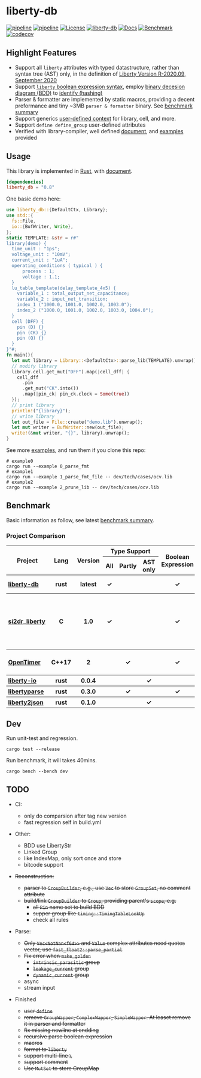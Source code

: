 # liberty-db

[![pipeline](https://github.com/zao111222333/liberty-db/actions/workflows/build.yml/badge.svg?branch=master)](https://github.com/zao111222333/liberty-db/actions/workflows/build.yml)
[![pipeline](https://github.com/zao111222333/liberty-db/actions/workflows/bench_deploy.yml/badge.svg?branch=master)](https://github.com/zao111222333/liberty-db/actions/workflows/bench_deploy.yml)
[![License](https://img.shields.io/badge/License-MIT-blue.svg)](https://opensource.org/licenses/MIT)
[![liberty-db](https://shields.io/crates/v/liberty-db.svg?style=flat-square&label=crates.io)](https://crates.io/crates/liberty-db)
[![Docs](https://docs.rs/liberty-db/badge.svg)](https://docs.rs/liberty-db)
[![Benchmark](https://img.shields.io/badge/Benchmark-8A2BE2)](https://zao111222333.github.io/liberty-db/bench)
[![codecov](https://codecov.io/github/zao111222333/liberty-db/graph/badge.svg?token=AI2BVDIFOI)](https://codecov.io/github/zao111222333/liberty-db)

## Highlight Features

+ Support all `liberty` attributes with typed datastructure, rather than syntax tree (AST) only, in the definition of [Liberty Version R-2020.09, September 2020](https://zao111222333.github.io/liberty-db/2020.09/reference_manual.pdf)
+ Support [`liberty` boolean expression syntax](https://zao111222333.github.io/liberty-db/2020.09/reference_manual.html?field=test&bgn=132.36+132.41&end=132.38+133.13), employ [binary decesion diagram (BDD)](https://github.com/sybila/biodivine-lib-bdd) to [identify (hashing)](https://docs.rs/liberty-db/latest/liberty_db/expression/struct.BddBooleanExpression.html)
+ Parser & formatter are implemented by static macros, providing a decent preformance and tiny ~3MB `parser & formatter` binary. See [benchmark summary](https://zao111222333.github.io/liberty-db/bench)
+ Support generics [user-defined context](https://docs.rs/liberty-db/latest/liberty_db/trait.Ctx.html) for library, cell, and more.
+ Support `define define_group` user-defined attributes
+ Verified with library-complier, well defined [document](https://docs.rs/liberty-db/latest/liberty_db/library/struct.Library.html), and [examples](examples) provided

## Usage

This library is implemented in [Rust](https://doc.rust-lang.org/book/ch01-00-getting-started.html), with [document](https://docs.rs/liberty-db).

```toml
[dependencies]
liberty_db = "0.8"
```

One basic demo here:

```rust
use liberty_db::{DefaultCtx, Library};
use std::{
  fs::File,
  io::{BufWriter, Write},
};
static TEMPLATE: &str = r#"
library(demo) {
  time_unit : "1ps";
  voltage_unit : "10mV";
  current_unit : "1uA";
  operating_conditions ( typical ) {
      process : 1;
      voltage : 1.1;
  }
  lu_table_template(delay_template_4x5) {
    variable_1 : total_output_net_capacitance;
    variable_2 : input_net_transition;
    index_1 ("1000.0, 1001.0, 1002.0, 1003.0");
    index_2 ("1000.0, 1001.0, 1002.0, 1003.0, 1004.0");
  }
  cell (DFF) {
    pin (D) {}
    pin (CK) {}
    pin (Q) {}
  }
}"#;
fn main(){
  let mut library = Library::<DefaultCtx>::parse_lib(TEMPLATE).unwrap();
  // modify library
  library.cell.get_mut("DFF").map(|cell_dff| {
    cell_dff
      .pin
      .get_mut("CK".into())
      .map(|pin_ck| pin_ck.clock = Some(true))
  });
  // print library
  println!("{library}");
  // write library
  let out_file = File::create("demo.lib").unwrap();
  let mut writer = BufWriter::new(out_file);
  write!(&mut writer, "{}", library).unwrap();
}
```

See more [examples](examples), and run them if you clone this repo:

``` shell
# example0
cargo run --example 0_parse_fmt
# example1
cargo run --example 1_parse_fmt_file -- dev/tech/cases/ocv.lib
# example2
cargo run --example 2_prune_lib -- dev/tech/cases/ocv.lib
```

## Benchmark
Basic information as follow, see latest [benchmark summary](https://zao111222333.github.io/liberty-db/bench).

### Project Comparison
<div class="info-table"><table><thead><tr><th rowspan="2" style="font-weight:bold;">Project</th><th rowspan="2" style="font-weight:bold;">Lang</th><th rowspan="2" style="font-weight:bold;">Version</th><th colspan="3" style="text-align:center;font-weight:bold;">Type Support</th><th rowspan="2" style="font-weight:bold;">Boolean<br>Expression</th><th rowspan="2" style="font-weight:bold;">Comment</th></tr><tr><th>All</th><th>Partly</th><th>AST only</th></tr></thead><tbody><tr><th style="text-align:left;padding-left:5px"><a href="https://crates.io/crates/liberty-db">liberty-db</a></th><th>rust</th><th>latest</th><th>✓</th><th></th><th></th><th>✓</th><th>current version</th></tr><tr><th style="text-align:left;padding-left:5px"><a href="https://github.com/csguth/LibertyParser">si2dr_liberty</a></th><th>C</th><th>1.0</th><th>✓</th><th></th><th></th><th>✓</th><th>Synopsys's version at 2005, many attributes are not supported</th></tr><tr><th style="text-align:left;padding-left:5px"><a href="https://github.com/OpenTimer/OpenTimer/tree/a57d03b39886c1e2f113c1a893f5b3fad9199a52">OpenTimer</a></th><th>C++17</th><th>2</th><th></th><th>✓</th><th></th><th>✓</th><th>STA tool's liberty component</th></tr><tr><th style="text-align:left;padding-left:5px"><a href="https://crates.io/crates/liberty-io">liberty-io</a></th><th>rust</th><th>0.0.4</th><th></th><th></th><th>✓</th><th></th><th></th></tr><tr><th style="text-align:left;padding-left:5px"><a href="https://crates.io/crates/libertyparse">libertyparse</a></th><th>rust</th><th>0.3.0</th><th></th><th>✓</th><th></th><th>✓</th><th></th></tr><tr><th style="text-align:left;padding-left:5px"><a href="https://github.com/erihsu/liberty2json/tree/7d0a4f233f143fce9c2844208f4d48033622d93f">liberty2json</a></th><th>rust</th><th>0.1.0</th><th></th><th></th><th>✓</th><th></th><th></th></tr></tbody></table></div>

## Dev

Run unit-test and regression.

```shell
cargo test --release
```

Run benchmark, it will takes 40mins.

```shell
cargo bench --bench dev
```

## TODO
+ CI:
  + only do comparsion after tag new version
  + fast regression self in build.yml
+ Other:
  + BDD use LibertyStr
  + Linked Group
  + like IndexMap, only sort once and store
  + bitcode support
+ ~~Reconstruction:~~
  + ~~parser to `GroupBuilder`, e.g., use `Vec` to store `GroupSet`, no comment attribute~~
  + ~~build/link `GroupBuilder` to `Group`, providing parent's `scope`, e.g.~~
    + ~~all `Pin` name set to build BDD~~
    + ~~supper group like `timing::TimingTableLookUp`~~
    + check all rules

+ Parse:
  + ~~Only `Vec<NotNan<f64>>` and `Value` complex attributes need quotes vector, use `fast_float2::parse_partial`~~
  + ~~Fix error when `make_golden`~~
    + ~~`intrinsic_parasitic` group~~
    + ~~`leakage_current` group~~
    + ~~`dynamic_current` group~~
  + async
  + stream input

+ Finished
  + ~~user `define`~~
  + ~~remove `GroupWapper`, `ComplexWapper`, `SimpleWapper`. At leaset remove it in parser and formatter~~
  + ~~fix missing newline at endding~~
  + ~~recursive parse boolean expression~~
  + ~~macros~~
  + ~~format to `liberty`~~
  + ~~support multi-line `\`~~
  + ~~support comment~~
  + ~~Use `MutSet` to store GroupMap~~
